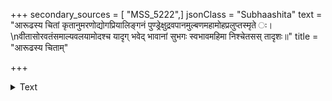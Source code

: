 +++
secondary_sources = [ "MSS_5222",]
jsonClass = "Subhaashita"
text = "आरूढस्य चितां कृतानुमरणोद्योगप्रियालिङ्गनं पुण्ड्रेक्षुद्रवपानमुल्बणमहामोहप्रलुप्तस्मृते ः।  \nवीतासोरवतंसमाल्यवलयामोदश्च यादृग् भवेद् भावानां सुभगः स्वभावमहिमा निश्चेतसस् तादृशः॥"
title = "आरूढस्य चिताम्"

+++

<details><summary>Text</summary>

आरूढस्य चितां कृतानुमरणोद्योगप्रियालिङ्गनं पुण्ड्रेक्षुद्रवपानमुल्बणमहामोहप्रलुप्तस्मृते ः।  
वीतासोरवतंसमाल्यवलयामोदश्च यादृग् भवेद् भावानां सुभगः स्वभावमहिमा निश्चेतसस् तादृशः॥
</details>
